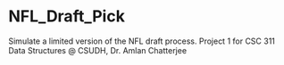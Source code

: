 # NFL_Draft_Pick
Simulate a limited version of the NFL draft process. Project 1 for CSC 311 Data Structures @ CSUDH, Dr. Amlan Chatterjee
